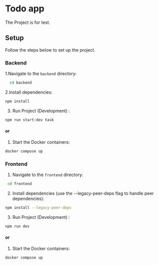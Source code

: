 # Todo app

The Project is for test.

## Setup

Follow the steps below to set up the project.

### Backend
1.Navigate to the `backend` directory:

 ```bash
   cd backend
 ```
2.Install dependencies:

```bash
npm install
```
3. Run Project (Development) :

```bash
npm run start:dev task
```
#### or

1. Start the Docker containers:

```bash
docker compose up
```
### Frontend
1. Navigate to the `frontend` directory:
  ```bash
   cd frontend
   ```
2. Install dependencies (use the --legacy-peer-deps flag to handle peer dependencies):

 ```bash
npm install --legacy-peer-deps
```
3. Run Project (Development) :

 ```bash
npm run dev
```
#### or

1. Start the Docker containers:
```bash
docker compose up
```
